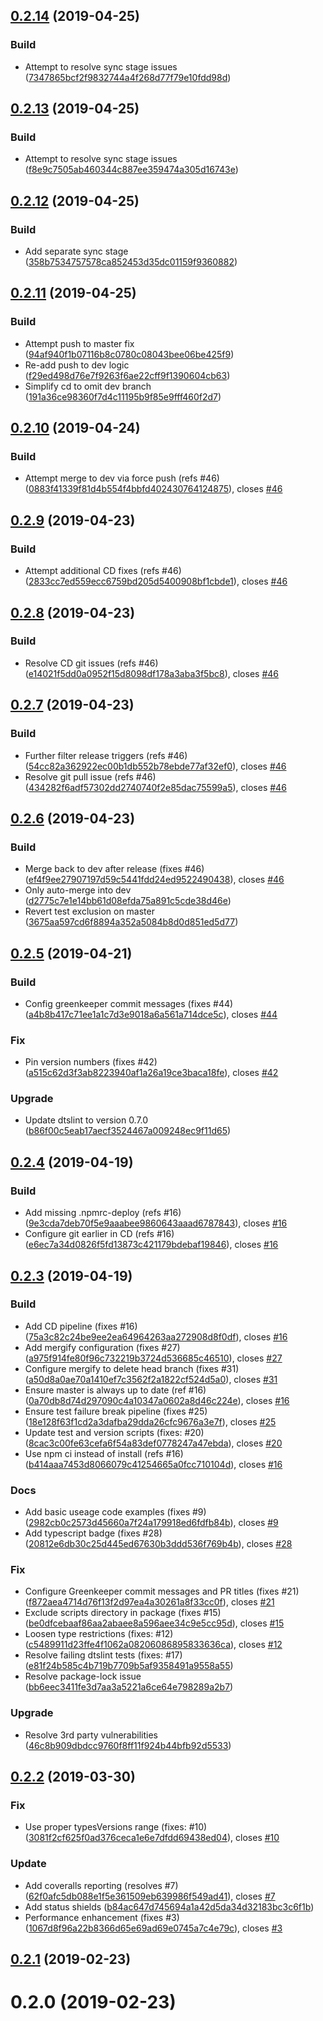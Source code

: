 ## [0.2.14](https://github.com/JustinLivi/redux-keyable/compare/v0.2.13...v0.2.14) (2019-04-25)


### Build

* Attempt to resolve sync stage issues ([7347865bcf2f9832744a4f268d77f79e10fdd98d](https://github.com/JustinLivi/redux-keyable/commit/7347865bcf2f9832744a4f268d77f79e10fdd98d))



## [0.2.13](https://github.com/JustinLivi/redux-keyable/compare/v0.2.12...v0.2.13) (2019-04-25)


### Build

* Attempt to resolve sync stage issues ([f8e9c7505ab460344c887ee359474a305d16743e](https://github.com/JustinLivi/redux-keyable/commit/f8e9c7505ab460344c887ee359474a305d16743e))



## [0.2.12](https://github.com/JustinLivi/redux-keyable/compare/v0.2.11...v0.2.12) (2019-04-25)


### Build

* Add separate sync stage ([358b7534757578ca852453d35dc01159f9360882](https://github.com/JustinLivi/redux-keyable/commit/358b7534757578ca852453d35dc01159f9360882))



## [0.2.11](https://github.com/JustinLivi/redux-keyable/compare/v0.2.10...v0.2.11) (2019-04-25)


### Build

* Attempt push to master fix ([94af940f1b07116b8c0780c08043bee06be425f9](https://github.com/JustinLivi/redux-keyable/commit/94af940f1b07116b8c0780c08043bee06be425f9))
* Re-add push to dev logic ([f29ed498d76e7f9263f6ae22cff9f1390604cb63](https://github.com/JustinLivi/redux-keyable/commit/f29ed498d76e7f9263f6ae22cff9f1390604cb63))
* Simplify cd to omit dev branch ([191a36ce98360f7d4c11195b9f85e9fff460f2d7](https://github.com/JustinLivi/redux-keyable/commit/191a36ce98360f7d4c11195b9f85e9fff460f2d7))



## [0.2.10](https://github.com/JustinLivi/redux-keyable/compare/v0.2.9...v0.2.10) (2019-04-24)


### Build

* Attempt merge to dev via force push (refs #46) ([0883f41339f81d4b554f4bbfd402430764124875](https://github.com/JustinLivi/redux-keyable/commit/0883f41339f81d4b554f4bbfd402430764124875)), closes [#46](https://github.com/JustinLivi/redux-keyable/issues/46)



## [0.2.9](https://github.com/JustinLivi/redux-keyable/compare/v0.2.8...v0.2.9) (2019-04-23)


### Build

* Attempt additional CD fixes (refs #46) ([2833cc7ed559ecc6759bd205d5400908bf1cbde1](https://github.com/JustinLivi/redux-keyable/commit/2833cc7ed559ecc6759bd205d5400908bf1cbde1)), closes [#46](https://github.com/JustinLivi/redux-keyable/issues/46)



## [0.2.8](https://github.com/JustinLivi/redux-keyable/compare/v0.2.7...v0.2.8) (2019-04-23)


### Build

* Resolve CD git issues (refs #46) ([e14021f5dd0a0952f15d8098df178a3aba3f5bc8](https://github.com/JustinLivi/redux-keyable/commit/e14021f5dd0a0952f15d8098df178a3aba3f5bc8)), closes [#46](https://github.com/JustinLivi/redux-keyable/issues/46)



## [0.2.7](https://github.com/JustinLivi/redux-keyable/compare/v0.2.6...v0.2.7) (2019-04-23)


### Build

* Further filter release triggers (refs #46) ([54cc82a362922ec00b1db552b78ebde77af32ef0](https://github.com/JustinLivi/redux-keyable/commit/54cc82a362922ec00b1db552b78ebde77af32ef0)), closes [#46](https://github.com/JustinLivi/redux-keyable/issues/46)
* Resolve git pull issue (refs #46) ([434282f6adf57302dd2740740f2e85dac75599a5](https://github.com/JustinLivi/redux-keyable/commit/434282f6adf57302dd2740740f2e85dac75599a5)), closes [#46](https://github.com/JustinLivi/redux-keyable/issues/46)



## [0.2.6](https://github.com/JustinLivi/redux-keyable/compare/v0.2.5...v0.2.6) (2019-04-23)


### Build

* Merge back to dev after release (fixes #46) ([ef4f9ee27907197d59c5441fdd24ed9522490438](https://github.com/JustinLivi/redux-keyable/commit/ef4f9ee27907197d59c5441fdd24ed9522490438)), closes [#46](https://github.com/JustinLivi/redux-keyable/issues/46)
* Only auto-merge into dev ([d2775c7e1e14bb61d08efda75a891c5cde38d46e](https://github.com/JustinLivi/redux-keyable/commit/d2775c7e1e14bb61d08efda75a891c5cde38d46e))
* Revert test exclusion on master ([3675aa597cd6f8894a352a5084b8d0d851ed5d77](https://github.com/JustinLivi/redux-keyable/commit/3675aa597cd6f8894a352a5084b8d0d851ed5d77))



## [0.2.5](https://github.com/JustinLivi/redux-keyable/compare/v0.2.4...v0.2.5) (2019-04-21)


### Build

* Config greenkeeper commit messages (fixes #44) ([a4b8b417c71ee1a1c7d3e9018a6a561a714dce5c](https://github.com/JustinLivi/redux-keyable/commit/a4b8b417c71ee1a1c7d3e9018a6a561a714dce5c)), closes [#44](https://github.com/JustinLivi/redux-keyable/issues/44)

### Fix

* Pin version numbers (fixes #42) ([a515c62d3f3ab8223940af1a26a19ce3baca18fe](https://github.com/JustinLivi/redux-keyable/commit/a515c62d3f3ab8223940af1a26a19ce3baca18fe)), closes [#42](https://github.com/JustinLivi/redux-keyable/issues/42)

### Upgrade

* Update dtslint to version 0.7.0 ([b86f00c5eab17aecf3524467a009248ec9f11d65](https://github.com/JustinLivi/redux-keyable/commit/b86f00c5eab17aecf3524467a009248ec9f11d65))



## [0.2.4](https://github.com/JustinLivi/redux-keyable/compare/v0.2.3...v0.2.4) (2019-04-19)


### Build

* Add missing .npmrc-deploy (refs #16) ([9e3cda7deb70f5e9aaabee9860643aaad6787843](https://github.com/JustinLivi/redux-keyable/commit/9e3cda7deb70f5e9aaabee9860643aaad6787843)), closes [#16](https://github.com/JustinLivi/redux-keyable/issues/16)
* Configure git earlier in CD (refs #16) ([e6ec7a34d0826f5fd13873c421179bdebaf19846](https://github.com/JustinLivi/redux-keyable/commit/e6ec7a34d0826f5fd13873c421179bdebaf19846)), closes [#16](https://github.com/JustinLivi/redux-keyable/issues/16)



## [0.2.3](https://github.com/JustinLivi/redux-keyable/compare/v0.2.2...v0.2.3) (2019-04-19)


### Build

* Add CD pipeline (fixes #16) ([75a3c82c24be9ee2ea64964263aa272908d8f0df](https://github.com/JustinLivi/redux-keyable/commit/75a3c82c24be9ee2ea64964263aa272908d8f0df)), closes [#16](https://github.com/JustinLivi/redux-keyable/issues/16)
* Add mergify configuration (fixes #27) ([a975f914fe80f96c732219b3724d536685c46510](https://github.com/JustinLivi/redux-keyable/commit/a975f914fe80f96c732219b3724d536685c46510)), closes [#27](https://github.com/JustinLivi/redux-keyable/issues/27)
* Configure mergify to delete head branch (fixes #31) ([a50d8a0ae70a1410ef7c3562f2a1822cf524d5a0](https://github.com/JustinLivi/redux-keyable/commit/a50d8a0ae70a1410ef7c3562f2a1822cf524d5a0)), closes [#31](https://github.com/JustinLivi/redux-keyable/issues/31)
* Ensure master is always up to date (ref #16) ([0a70db8d74d297090c4a10347a0602a8d46c224e](https://github.com/JustinLivi/redux-keyable/commit/0a70db8d74d297090c4a10347a0602a8d46c224e)), closes [#16](https://github.com/JustinLivi/redux-keyable/issues/16)
* Ensure test failure break pipeline (fixes #25) ([18e128f63f1cd2a3dafba29dda26cfc9676a3e7f](https://github.com/JustinLivi/redux-keyable/commit/18e128f63f1cd2a3dafba29dda26cfc9676a3e7f)), closes [#25](https://github.com/JustinLivi/redux-keyable/issues/25)
* Update test and version scripts (fixes: #20) ([8cac3c00fe63cefa6f54a83def0778247a47ebda](https://github.com/JustinLivi/redux-keyable/commit/8cac3c00fe63cefa6f54a83def0778247a47ebda)), closes [#20](https://github.com/JustinLivi/redux-keyable/issues/20)
* Use npm ci instead of install (refs #16) ([b414aaa7453d8066079c41254665a0fcc710104d](https://github.com/JustinLivi/redux-keyable/commit/b414aaa7453d8066079c41254665a0fcc710104d)), closes [#16](https://github.com/JustinLivi/redux-keyable/issues/16)

### Docs

* Add basic useage code examples (fixes #9) ([2982cb0c2573d45660a7f24a179918ed6fdfb84b](https://github.com/JustinLivi/redux-keyable/commit/2982cb0c2573d45660a7f24a179918ed6fdfb84b)), closes [#9](https://github.com/JustinLivi/redux-keyable/issues/9)
* Add typescript badge (fixes #28) ([20812e6db30c25d445ed67630b3ddd536f769b4b](https://github.com/JustinLivi/redux-keyable/commit/20812e6db30c25d445ed67630b3ddd536f769b4b)), closes [#28](https://github.com/JustinLivi/redux-keyable/issues/28)

### Fix

* Configure Greenkeeper commit messages and PR titles (fixes #21) ([f872aea4714d76f13f2d97ea4a30261a8f33cc0f](https://github.com/JustinLivi/redux-keyable/commit/f872aea4714d76f13f2d97ea4a30261a8f33cc0f)), closes [#21](https://github.com/JustinLivi/redux-keyable/issues/21)
* Exclude scripts directory in package (fixes #15) ([be0dfcebaaf86aa2abaee8a596aee34c9e5cc95d](https://github.com/JustinLivi/redux-keyable/commit/be0dfcebaaf86aa2abaee8a596aee34c9e5cc95d)), closes [#15](https://github.com/JustinLivi/redux-keyable/issues/15)
* Loosen type restrictions (fixes: #12) ([c5489911d23ffe4f1062a08206086895833636ca](https://github.com/JustinLivi/redux-keyable/commit/c5489911d23ffe4f1062a08206086895833636ca)), closes [#12](https://github.com/JustinLivi/redux-keyable/issues/12)
* Resolve failing dtslint tests (fixes: #17) ([e81f24b585c4b719b7709b5af9358491a9558a55](https://github.com/JustinLivi/redux-keyable/commit/e81f24b585c4b719b7709b5af9358491a9558a55))
* Resolve package-lock issue ([bb6eec3411fe3d7aa3a5221a6ce64e798289a2b7](https://github.com/JustinLivi/redux-keyable/commit/bb6eec3411fe3d7aa3a5221a6ce64e798289a2b7))

### Upgrade

* Resolve 3rd party vulnerabilities ([46c8b909dbdcc9760f8ff11f924b44bfb92d5533](https://github.com/JustinLivi/redux-keyable/commit/46c8b909dbdcc9760f8ff11f924b44bfb92d5533))



## [0.2.2](https://github.com/JustinLivi/redux-keyable/compare/v0.2.1...v0.2.2) (2019-03-30)


### Fix

* Use proper typesVersions range (fixes: #10) ([3081f2cf625f0ad376ceca1e6e7dfdd69438ed04](https://github.com/JustinLivi/redux-keyable/commit/3081f2cf625f0ad376ceca1e6e7dfdd69438ed04)), closes [#10](https://github.com/JustinLivi/redux-keyable/issues/10)

### Update

* Add coveralls reporting (resolves #7) ([62f0afc5db088e1f5e361509eb639986f549ad41](https://github.com/JustinLivi/redux-keyable/commit/62f0afc5db088e1f5e361509eb639986f549ad41)), closes [#7](https://github.com/JustinLivi/redux-keyable/issues/7)
* Add status shields ([b84ac647d745694a1a42d5da34d32183bc3c6f1b](https://github.com/JustinLivi/redux-keyable/commit/b84ac647d745694a1a42d5da34d32183bc3c6f1b))
* Performance enhancement (fixes #3) ([1067d8f96a22b8366d65e69ad69e0745a7c4e79c](https://github.com/JustinLivi/redux-keyable/commit/1067d8f96a22b8366d65e69ad69e0745a7c4e79c)), closes [#3](https://github.com/JustinLivi/redux-keyable/issues/3)



## [0.2.1](https://github.com/JustinLivi/redux-keyable/compare/v0.2.0...v0.2.1) (2019-02-23)




# 0.2.0 (2019-02-23)




